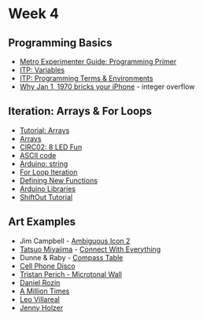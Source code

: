 # Week 4

## Programming Basics

* [Metro Experimenter Guide: Programming Primer](https://learn.adafruit.com/experimenters-guide-for-metro?view=all#programming-primer-2)
* [ITP: Variables](https://itp.nyu.edu/physcomp/lessons/programming/variables/)
* [ITP: Programming Terms & Environments](https://itp.nyu.edu/physcomp/lessons/programming/programming-terms-and-programming-environments/)
* [Why Jan 1, 1970 bricks your iPhone](https://www.youtube.com/watch?v=MVI87HzfskQ) - integer overflow

## Iteration: Arrays & For Loops

* [Tutorial: Arrays](https://www.arduino.cc/en/Tutorial/Arrays)
* [Arrays](https://vimeo.com/101360989)
* [CIRC02: 8 LED Fun](https://learn.adafruit.com/experimenters-guide-for-metro/circ02-intro)
* [ASCII code](https://www.ascii-code.com/)
* [Arduino: string](https://www.arduino.cc/reference/en/language/variables/data-types/string/)
* [For Loop Iteration](https://www.arduino.cc/en/Tutorial/ForLoopIteration)
* [Defining New Functions](https://www.arduino.cc/en/Reference/FunctionDeclaration)
* [Arduino Libraries](https://learn.adafruit.com/adafruit-all-about-arduino-libraries-install-use/)
* [ShiftOut Tutorial](https://www.arduino.cc/en/Tutorial/ShiftOut)

## Art Examples

* Jim Campbell - [Ambiguous Icon 2](http://www.jimcampbell.tv/portfolio/low_resolution_works/ambiguous_icon_2_fight/)
* [Tatsuo Miyajima](http://tatsuomiyajima.com/category/work-projects/) - [Connect With Everything](https://www.youtube.com/watch?v=5LFzXwWzVjY)
* Dunne & Raby - [Compass Table](http://www.dunneandraby.co.uk/content/books/90/0)
* [Cell Phone Disco](http://www.cellphonedisco.org/)
* [Tristan Perich - Microtonal Wall](https://www.youtube.com/watch?v=MJSgaEaZytg)
* [Daniel Rozin](https://vimeo.com/search?q=rozin+mirror)
* [A Million Times](http://www.humanssince1982.com/a-million-times)
* [Leo Villareal](https://www.youtube.com/watch?v=HplsGiSmnJI)
* [Jenny Holzer](http://projects.jennyholzer.com/LEDs)